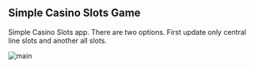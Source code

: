 
## Simple Casino Slots Game

Simple Casino Slots app. 
There are two options. First update only central line slots and another all slots.

![main](main.gif)
